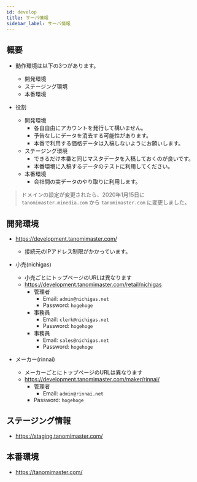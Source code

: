 ```yaml
---
id: develop
title: サーバ情報
sidebar_label: サーバ情報
---
```



## 概要

- 動作環境は以下の3つがあります。
  - 開発環境
  - ステージング環境
  - 本番環境

- 役割
  - 開発環境
    - 各自自由にアカウントを発行して構いません。
    - 予告なしにデータを消去する可能性があります。
    - 本番で利用する価格データは入稿しないようにお願いします。
  - ステージング環境
    - できるだけ本番と同じマスタデータを入稿しておくのが良いです。
    - 本番環境に入稿するデータのテストに利用してください。
  - 本番環境
    - 会社間の実データのやり取りに利用します。


> ドメインの設定が変更されたら、2020年1月15日に`tanomimaster.minedia.com` から `tanomimaster.com` に変更しました。

## 開発環境

- https://development.tanomimaster.com/
  - 接続元のIPアドレス制限がかかっています。


- 小売(nichigas)
  - 小売ごとにトップページのURLは異なります
  - https://development.tanomimaster.com/retail/nichigas
    - 管理者
      - Email: `admin@nichigas.net`
      - Password: `hogehoge`
    - 事務員
      - Email: `clerk@nichigas.net`
      - Password: `hogehoge`
    - 事務員
      - Email: `sales@nichigas.net`
      - Password: `hogehoge`
- メーカー(rinnai)
  - メーカーごとにトップページのURLは異なります
  - https://development.tanomimaster.com/maker/rinnai/
    - 管理者
      - Email: `admin@rinnai.net`
    - Password: `hogehoge`




## ステージング情報

- https://staging.tanomimaster.com/


## 本番環境

- https://tanomimaster.com/

